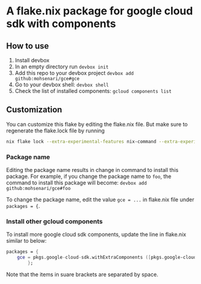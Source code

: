 # A flake.nix package for google cloud sdk with components

## How to use

1. Install devbox
2. In an empty directory run `devbox init`
3. Add this repo to your devbox project `devbox add github:mohsenari/gce#gce`
4. Go to your devbox shell: `devbox shell`
5. Check the list of installed components: `gcloud components list`

## Customization

You can customize this flake by editing the flake.nix file. But make sure to regenerate the flake.lock file by running

```bash
nix flake lock --extra-experimental-features nix-command --extra-experimental-features flakes
```

### Package name

Editing the package name results in change in command to install this package. For example, if you change the package name to `foo`, the command to install this package will become: `devbox add github:mohsenari/gce#foo`

To change the package name, edit the value `gce = ...` in flake.nix file under `packages = {`.

### Install other gcloud components

To install more google cloud sdk components, update the line in flake.nix similar to below:

```nix
packages = {
    gce = pkgs.google-cloud-sdk.withExtraComponents ([pkgs.google-cloud-sdk.components.gke-gcloud-auth-plugin pkgs.google-cloud-sdk.components.terraform-tools]);
        };

```

Note that the items in suare brackets are separated by space.
